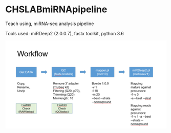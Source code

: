 # CHSLABmiRNApipeline
Teach using, miRNA-seq analysis pipeline

Tools used:
miRDeep2 (2.0.0.7), fastx toolkit, python 3.6


![Workflow](CHSLABmiRNAseq.PNG)
